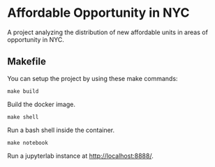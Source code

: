 # Affordable Opportunity in NYC
A project analyzing the distribution of new affordable units in areas of opportunity in NYC.


## Makefile

You can setup the project by using these make commands:

```
make build
```
Build the docker image.

```
make shell
```
Run a bash shell inside the container.

```
make notebook
```
Run a jupyterlab instance at [http://localhost:8888/](http://localhost:8888/).
